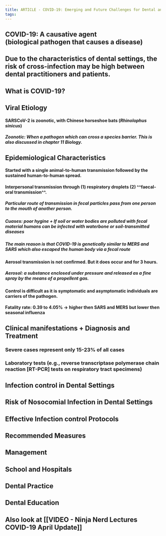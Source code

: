 ```yaml
---
title: ARTICLE - COVID-19: Emerging and Future Challenges for Dental and Oral Medicine
tags:
---
```


## COVID-19: A **causative agent** (biological pathogen that causes a disease)
## Due to the characteristics of dental settings, the risk of cross-infection may be high between dental practitioners and patients.
## **What is COVID-19?**
## **Viral Etiology**
#### SARSCoV-2 is zoonotic, with Chinese horseshoe bats (_Rhinolophus sinicus_)
##### Zoonotic: When a pathogen which can cross a species barrier. This is also discussed in chapter 11 Biology.
## **Epidemiological Characteristics**
#### Started with a single animal-to-human transmission followed by the sustained human-to-human spread.
#### Interpersonal transmission through (1) respiratory droplets (2) ^^faecal-oral transmission^^.
##### Particular route of transmission in fecal particles pass from one person to the mouth of another person.
##### Cuases: poor hygine + If soil or water bodies are polluted with fecal material humans can be infected with waterbone or soil-transmitted diseases
##### The main reason is that COVID-19 is genetically similar to MERS and SARS which also escaped the human body via a fecal route
#### Aerosol transmission is not confirmed. But it does occur and for 3 hours.
##### Aerosol: a substance enclosed under pressure and released as a fine spray by the means of a propellent gas.
#### Control is difficult as it is symptomatic and asymptomatic individuals are carriers of the pathogen.
#### Fatality rate: 0.39 to 4.05% -> higher then SARS and MERS but lower then seasonal influenza
## Clinical manifestations + Diagnosis and Treatment
### Severe cases represent only 15-23% of all cases
### Laboratory tests (e.g., reverse transcriptase polymerase chain reaction [RT-PCR] tests on respiratory tract specimens)
## **Infection control in Dental Settings**
## Risk of Nosocomial Infection in Dental Settings
## 
## Effective Infection control Protocols
## **Recommended Measures**
## Management
## School and Hospitals
## Dental Practice
## Dental Education
##
## Also look at [[VIDEO - Ninja Nerd Lectures COVID-19 April Update]]